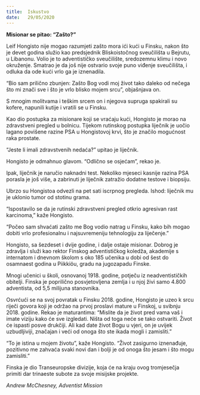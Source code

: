 ```yaml
---
title:  Iskustvo
date:   29/05/2020
---
```


**Misionar se pitao: “Zašto?”**

Leif Hongisto nije mogao razumjeti zašto mora ići kući u Finsku, nakon što je devet godina služio kao predsjednik Bliskoistočnog sveučilišta u Bejrutu, u Libanonu. Volio je to adventističko sveučilište, sredozemnu klimu i novo okruženje. Smatrao je da još nije ostvario svoje puno viđenje sveučilišta, i odluka da ode kući vrlo ga je iznenadila.

“Bio sam prilično zbunjen: Zašto Bog vodi moj život tako daleko od nečega što mi znači sve i što je vrlo blisko mojem srcu”, objašnjava on.

S mnogim molitvama i teškim srcem on i njegova supruga spakirali su kofere, napunili kutije i vratili se u Finsku.

Kao dio postupka za misionare koji se vraćaju kući, Hongisto je morao na zdravstveni pregled u bolnicu. Tijekom rutinskog postupka liječnik je uočio lagano povišene razine PSA u Hongistovoj krvi, što je značilo mogućnost raka prostate.

“Jeste li imali zdravstvenih nedaća?” upitao je liječnik.

Hongisto je odmahnuo glavom. “Odlično se osjećam”, rekao je.

Ipak, liječnik je naručio naknadni test. Nekoliko mjeseci kasnije razina PSA porasla je još više, a zabrinuti je liječnik zatražio dodatne testove i biopsiju.

Ubrzo su Hongistoa odvezli na pet sati iscrpnog pregleda. Ishod: liječnik mu je uklonio tumor od stotinu grama.

“Ispostavilo se da je rutinski zdravstveni pregled otkrio agresivan rast karcinoma,” kaže Hongisto.

“Počeo sam shvaćati zašto me Bog vodio natrag u Finsku, kako bih mogao dobiti vrlo profesionalnu i najsuvremeniju tehnologiju za liječenje.”

Hongisto, sa šezdeset i dvije godine, i dalje ostaje misionar. Dobrog je zdravlja i služi kao rektor Finskog adventističkog koledža, akademije s internatom i dnevnom školom s oko 185 učenika u dobi od šest do osamnaest godina u Piikkiöu, gradu na jugozapadu Finske.

Mnogi učenici u školi, osnovanoj 1918. godine, potječu iz neadventističkih obitelji. Finska je poprilično posvjetovljena zemlja i u njoj živi samo 4.800 adventista, od 5,5 milijuna stanovnika.

Osvrćući se na svoj povratak u Finsku 2018. godine, Hongisto je uzeo k srcu riječi govora koji je održao na prvoj proslavi mature u Finskoj, u svibnju 2018. godine. Rekao je maturantima: “Mislite da je život pred vama vaš i imate viziju kako će sve izgledati. Ništa od toga neće se tako ostvariti. Život će ispasti posve drukčiji. Ali kad date život Bogu u vjeri, on je uvijek uzbudljiviji, značajan i veći od onoga što ste ikada mogli i zamisliti.”

“To je istina u mojem životu”, kaže Hongisto. “Život zasigurno iznenađuje, pozitivno me zahvaća svaki novi dan i bolji je od onoga što jesam i što mogu zamisliti.”

Finska je dio Transeuropske divizije, koja će na kraju ovog tromjesečja primiti dar trinaeste subote za svoje misijske projekte.

*Andrew McChesney, Adventist Mission*
